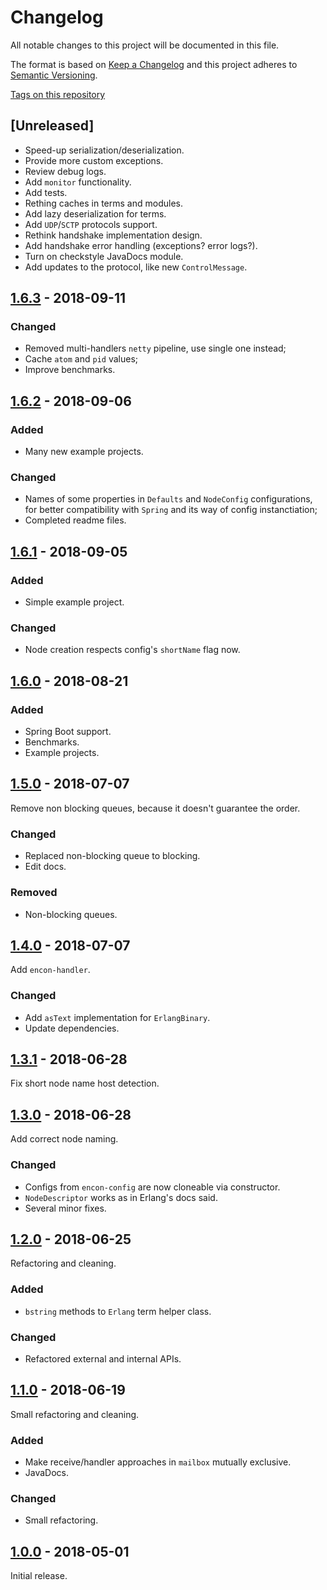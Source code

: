 # Changelog

All notable changes to this project will be documented in this file.

The format is based on [Keep a Changelog](http://keepachangelog.com/en/1.0.0/)
and this project adheres to [Semantic Versioning](http://semver.org/spec/v2.0.0.html).

[Tags on this repository](https://github.com/appulse-projects/encon-java/tags)

## [Unreleased]

- Speed-up serialization/deserialization.
- Provide more custom exceptions.
- Review debug logs.
- Add `monitor` functionality.
- Add tests.
- Rething caches in terms and modules.
- Add lazy deserialization for terms.
- Add `UDP`/`SCTP` protocols support.
- Rethink handshake implementation design.
- Add handshake error handling (exceptions? error logs?).
- Turn on checkstyle JavaDocs module.
- Add updates to the protocol, like new `ControlMessage`.

## [1.6.3](https://github.com/appulse-projects/encon-java/releases/tag/1.6.3) - 2018-09-11

### Changed

- Removed multi-handlers `netty` pipeline, use single one instead;
- Cache `atom` and `pid` values;
- Improve benchmarks.

## [1.6.2](https://github.com/appulse-projects/encon-java/releases/tag/1.6.2) - 2018-09-06

### Added

- Many new example projects.

### Changed

- Names of some properties in `Defaults` and `NodeConfig` configurations, for better compatibility with `Spring` and its way of config instanctiation;
- Completed readme files.

## [1.6.1](https://github.com/appulse-projects/encon-java/releases/tag/1.6.1) - 2018-09-05

### Added

- Simple example project.

### Changed

- Node creation respects config's `shortName` flag now.


## [1.6.0](https://github.com/appulse-projects/encon-java/releases/tag/1.6.0) - 2018-08-21

### Added

- Spring Boot support.
- Benchmarks.
- Example projects.

## [1.5.0](https://github.com/appulse-projects/encon-java/releases/tag/1.5.0) - 2018-07-07

Remove non blocking queues, because it doesn't guarantee the order.

### Changed

- Replaced non-blocking queue to blocking.
- Edit docs.

### Removed

- Non-blocking queues.

## [1.4.0](https://github.com/appulse-projects/encon-java/releases/tag/1.4.0) - 2018-07-07

Add `encon-handler`.

### Changed

- Add `asText` implementation for `ErlangBinary`.
- Update dependencies.

## [1.3.1](https://github.com/appulse-projects/encon-java/releases/tag/1.3.1) - 2018-06-28

Fix short node name host detection.

## [1.3.0](https://github.com/appulse-projects/encon-java/releases/tag/1.3.0) - 2018-06-28

Add correct node naming.

### Changed

- Configs from `encon-config` are now cloneable via constructor.
- `NodeDescriptor` works as in Erlang's docs said.
- Several minor fixes.

## [1.2.0](https://github.com/appulse-projects/encon-java/releases/tag/1.2.0) - 2018-06-25

Refactoring and cleaning.

### Added

- `bstring` methods to `Erlang` term helper class.

### Changed

- Refactored external and internal APIs.

## [1.1.0](https://github.com/appulse-projects/encon-java/releases/tag/1.1.0) - 2018-06-19

Small refactoring and cleaning.

### Added

- Make receive/handler approaches in `mailbox` mutually exclusive.
- JavaDocs.

### Changed

- Small refactoring.

## [1.0.0](https://github.com/appulse-projects/encon-java/releases/tag/1.0.0) - 2018-05-01

Initial release.

